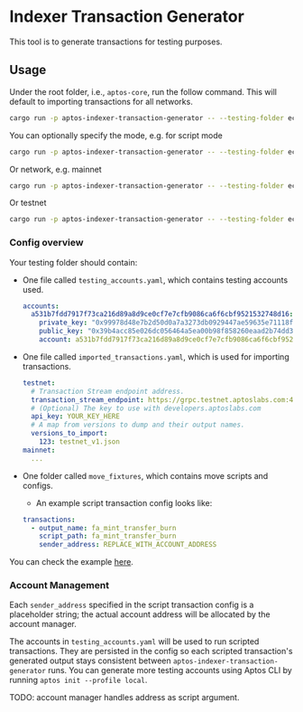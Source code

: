 # Indexer Transaction Generator

This tool is to generate transactions for testing purposes.

## Usage

Under the root folder, i.e., `aptos-core`, run the follow command. This will default to importing transactions for all networks.

```bash
cargo run -p aptos-indexer-transaction-generator -- --testing-folder ecosystem/indexer-grpc/indexer-transaction-generator/imported_transactions --output-folder ecosystem/indexer-grpc/indexer-test-transactions/src
```

You can optionally specify the mode, e.g. for script mode

```bash
cargo run -p aptos-indexer-transaction-generator -- --testing-folder ecosystem/indexer-grpc/indexer-transaction-generator/imported_transactions --output-folder ecosystem/indexer-grpc/indexer-test-transactions/src --mode script
```

Or network, e.g. mainnet

```bash
cargo run -p aptos-indexer-transaction-generator -- --testing-folder ecosystem/indexer-grpc/indexer-transaction-generator/imported_transactions --output-folder ecosystem/indexer-grpc/indexer-test-transactions/src --network mainnet
```

Or testnet

```bash
cargo run -p aptos-indexer-transaction-generator -- --testing-folder ecosystem/indexer-grpc/indexer-transaction-generator/imported_transactions --output-folder ecosystem/indexer-grpc/indexer-test-transactions/src --network testnet
```

### Config overview

Your testing folder should contain:
- One file called `testing_accounts.yaml`, which contains testing accounts used.
    ```yaml
    accounts:
      a531b7fdd7917f73ca216d89a8d9ce0cf7e7cfb9086ca6f6cbf9521532748d16:
        private_key: "0x99978d48e7b2d50d0a7a3273db0929447ae59635e71118fa256af654c0ce56c9"
        public_key: "0x39b4acc85e026dc056464a5ea00b98f858260eaad2b74dd30b86ae0d4d94ddf5"
        account: a531b7fdd7917f73ca216d89a8d9ce0cf7e7cfb9086ca6f6cbf9521532748d16
    ```
- One file called `imported_transactions.yaml`, which is used for importing transactions.
    
    ```yaml
    testnet:
      # Transaction Stream endpoint address.
      transaction_stream_endpoint: https://grpc.testnet.aptoslabs.com:443
      # (Optional) The key to use with developers.aptoslabs.com
      api_key: YOUR_KEY_HERE
      # A map from versions to dump and their output names.
      versions_to_import:
        123: testnet_v1.json
    mainnet:
      ...    
    ```
- One folder called `move_fixtures`, which contains move scripts and configs.
    * An example script transaction config looks like:
    ```yaml
    transactions:
      - output_name: fa_mint_transfer_burn
        script_path: fa_mint_transfer_burn
        sender_address: REPLACE_WITH_ACCOUNT_ADDRESS
    ``` 

You can check the example [here](imported_transactions).

### Account Management

Each `sender_address` specified in the script transaction config is a placeholder string; 
the actual account address will be allocated by the account manager.

The accounts in `testing_accounts.yaml` will be used to run scripted transactions. 
They are persisted in the config so each scripted transaction's generated output stays consistent between 
`aptos-indexer-transaction-generator` runs. You can generate more testing accounts using 
Aptos CLI by running `aptos init --profile local`. 

TODO: account manager handles address as script argument.

